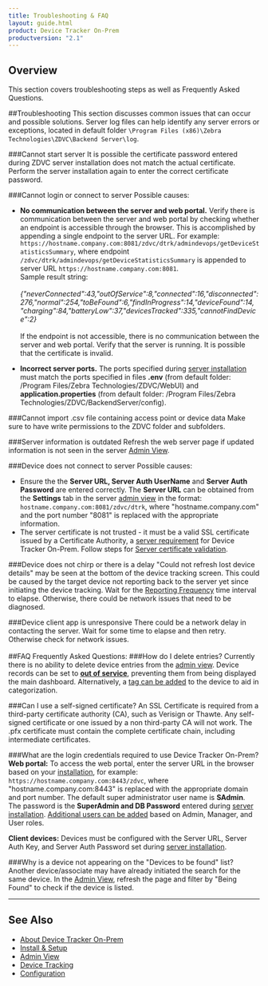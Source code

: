 ```yaml
---
title: Troubleshooting & FAQ
layout: guide.html
product: Device Tracker On-Prem
productversion: "2.1"
---
```


## Overview

This section covers troubleshooting steps as well as Frequently Asked Questions.

##Troubleshooting
This section discusses common issues that can occur and possible solutions. Server log files can help identify any server errors or exceptions, located in default folder `\Program Files (x86)\Zebra Technologies\ZDVC\Backend Server\log`.

###Cannot start server
It is possible the certificate password entered during ZDVC server installation does not match the actual certificate. Perform the server installation again to enter the correct certificate password.

###Cannot login or connect to server
Possible causes:

- **No communication between the server and web portal.** Verify there is communication between the server and web portal by checking whether an endpoint is accessible through the browser. This is accomplished by appending a single endpoint to the server URL. For example: `https://hostname.company.com:8081/zdvc/dtrk/admindevops/getDeviceStatisticsSummary`, where endpoint `/zdvc/dtrk/admindevops/getDeviceStatisticsSummary` is appended to server URL `https://hostname.company.com:8081`.<br>
  Sample result string:
  <br>
  <br>
  <i>
  {"neverConnected":43,"outOfService":8,"connected":16,"disconnected":276,"normal":254,"toBeFound":6,"findInProgress":14,"deviceFound":14,
  "charging":84,"batteryLow":37,"devicesTracked":335,"cannotFindDevice":2}
  </i>
  <br>
  <br>
  If the endpoint is not accessible, there is no communication between the server and web portal. Verify that the server is running. It is possible that the certificate is invalid.

- **Incorrect server ports.** The ports specified during [server installation](../setup#serverinstallation) must match the ports specified in files **.env** (from default folder: /Program Files/Zebra Technologies/ZDVC/WebUI) and **application.properties** (from default folder: /Program Files/Zebra Technologies/ZDVC/BackendServer/config).

###Cannot import .csv file containing access point or device data
Make sure to have write permissions to the ZDVC folder and subfolders.

###Server information is outdated
Refresh the web server page if updated information is not seen in the server [Admin View](../admin).

###Device does not connect to server
Possible causes:

- Ensure the the **Server URL, Server Auth UserName** and **Server Auth Password** are entered correctly. The **Server URL** can be obtained from the **Settings** tab in the server [admin view](../admin) in the format: `hostname.company.com:8081/zdvc/dtrk`, where "hostname.company.com" and the port number "8081" is replaced with the appropriate information.
- The server certificate is not trusted - it must be a valid SSL certificate issued by a Certificate Authority, a [server requirement](../setup) for Device Tracker On-Prem. Follow steps for [Server certificate validation](../setup#serversetup).

###Device does not chirp or there is a delay
"Could not refresh lost device details" may be seen at the bottom of the device tracking screen. This could be caused by the target device not reporting back to the server yet since initiating the device tracking. Wait for the [Reporting Frequency](../config) time interval to elapse. Otherwise, there could be network issues that need to be diagnosed.

###Device client app is unresponsive
There could be a network delay in contacting the server. Wait for some time to elapse and then retry. Otherwise check for network issues.
<br>
<br>
##FAQ
Frequently Asked Questions:
###How do I delete entries?
Currently there is no ability to delete device entries from the [admin view](../admin). Device records can be set to **[out of service](../admin)**, preventing them from being displayed the main dashboard. Alternatively, a [tag can be added](../admin#organizedevices) to the device to aid in categorization.

###Can I use a self-signed certificate?
An SSL Certificate is required from a third-party certificate authority (CA), such as Verisign or Thawte. Any self-signed certificate or one issued by a non third-party CA will not work. The .pfx certificate must contain the complete certificate chain, including intermediate certificates.

###What are the login credentials required to use Device Tracker On-Prem?
**Web portal:** To access the web portal, enter the server URL in the browser based on your [installation](../setup#serverinstallation), for example: `https://hostname.company.com:8443/zdvc`, where "hostname.company.com:8443" is replaced with the appropriate domain and port number. The default super administrator user name is **SAdmin**. The password is the **SuperAdmin and DB Password** entered during [server installation](../setup#serverinstallation). [Additional users can be added](../admin#manageusers) based on Admin, Manager, and User roles.

**Client devices:** Devices must be configured with the Server URL, Server Auth Key, and Server Auth Password set during [server installation](../setup#serverinstallation).

###Why is a device not appearing on the "Devices to be found" list?
Another device/associate may have already initiated the search for the same device. In the [Admin View](../admin), refresh the page and filter by "Being Found" to check if the device is listed.
<br>

---

## See Also

- [About Device Tracker On-Prem](../about)
- [Install & Setup](../setup)
- [Admin View](../admin)
- [Device Tracking](../mgmt)
- [Configuration](../config)
